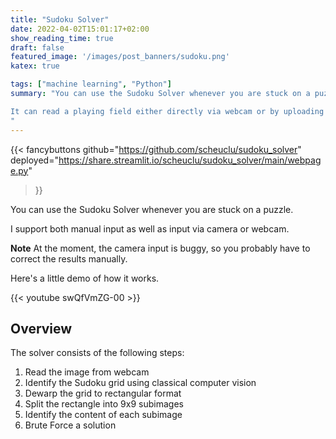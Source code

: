 ```yaml
---
title: "Sudoku Solver"
date: 2022-04-02T15:01:17+02:00
show_reading_time: true
draft: false
featured_image: '/images/post_banners/sudoku.png'
katex: true

tags: ["machine learning", "Python"]
summary: "You can use the Sudoku Solver whenever you are stuck on a puzzle.  \n

It can read a playing field either directly via webcam or by uploading a picture and quicklu provide you with the solution.
"
---
```


{{< fancybuttons 
    github="https://github.com/scheuclu/sudoku_solver"
    deployed="https://share.streamlit.io/scheuclu/sudoku_solver/main/webpage.py"
>}}

You can use the Sudoku Solver whenever you are stuck on a puzzle.

I support both manual input as well as input via camera or webcam.

**Note** At the moment, the camera input is buggy, so you probably have to correct the results manually.

Here's a little demo of how it works.

{{< youtube swQfVmZG-00 >}}

## Overview
The solver consists of the following steps:

1. Read the image from webcam
2. Identify the Sudoku grid using classical computer vision
3. Dewarp the grid to rectangular format
4. Split the rectangle into 9x9 subimages
5. Identify the content of each subimage
6. Brute Force a solution

